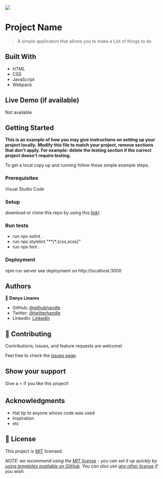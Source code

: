 ![](https://img.shields.io/badge/Microverse-blueviolet)

# Project Name

> A simple application that allows you to make a List of things to do


## Built With

- HTML
- CSS
- JavaScript
- Webpack

## Live Demo (if available)

Not available


## Getting Started

**This is an example of how you may give instructions on setting up your project locally.**
**Modify this file to match your project, remove sections that don't apply. For example: delete the testing section if the currect project doesn't require testing.**


To get a local copy up and running follow these simple example steps.

### Prerequisites

Visual Studio Code

### Setup

download or clone this repo by using this [link](https://github.com/d4nQw3rty/toDoList.git)) 

### Run tests

- run npx eslint .
- run npx stylelint "**/*.{css,scss}"
- run npx hint .

### Deployment

npm run server
see deployment on http://localhost:3000

## Authors

👤  **Danys Linares**
- GitHub: [@githubhandle](https://github.com/d4nQw3rty)
- Twitter: [@twitterhandle](https://twitter.com/Danys_Linares)
- LinkedIn: [LinkedIn](https://www.linkedin.com/in/danys-linares-6a328b238?lipi=urn%3Ali%3Apage%3Ad_flagship3_profile_view_base_contact_details%3BnkyI5IMjTzSg4PVJIZh%2BMw%3D%3D)

## 🤝 Contributing

Contributions, issues, and feature requests are welcome!

Feel free to check the [issues page](../../issues/).

## Show your support

Give a ⭐️ if you like this project!

## Acknowledgments

- Hat tip to anyone whose code was used
- Inspiration
- etc

## 📝 License

This project is [MIT](./LICENSE) licensed.

_NOTE: we recommend using the [MIT license](https://choosealicense.com/licenses/mit/) - you can set it up quickly by [using templates available on GitHub](https://docs.github.com/en/communities/setting-up-your-project-for-healthy-contributions/adding-a-license-to-a-repository). You can also use [any other license](https://choosealicense.com/licenses/) if you wish._
